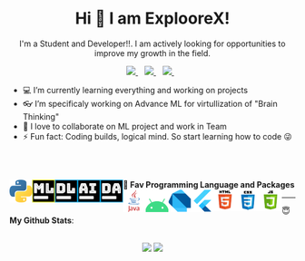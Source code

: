 <H1 align='center'>Hi 👋 I am ExplooreX!</H1>
<p align='center'>I'm a Student and Developer!!. I am actively looking for opportunities to improve my growth in the field.</p>

<p align='center'>
<a href="https://twitter.com/woinbo">
  <img src="https://img.shields.io/badge/twitter-%231DA1F2.svg?&style=for-the-badge&logo=twitter&logoColor=white" />
</a>&nbsp;&nbsp;
<a href="mailto:exploorex@gmail.com">
  <img src="https://img.shields.io/badge/email-%23D14836.svg?&style=for-the-badge&logo=gmail&logoColor=white" />
</a>&nbsp;&nbsp;
<a href="https://www.linkedin.com/in/woinbo/">
  <img src="https://img.shields.io/badge/linkedin-%230077B5.svg?&style=for-the-badge&logo=linkedin&logoColor=white" />
</a>&nbsp;&nbsp;

</p>

- 💻 I’m currently learning everything and working on projects
- 👓 I’m specificaly working on Advance ML for virtullization of "Brain Thinking"
- 🤝 I love to collaborate on ML project and work in Team
- ⚡ Fun fact: Coding builds, logical mind. So start learning how to code 😜


<br />
<br />

<b>🤩 Fav Programming Language and Packages</b>
<img align="left" alt="Python" width="40px" src="https://raw.githubusercontent.com/8Bit1Byte/8Bit1Byte/master/Images/python.png" />
<img align="left" alt="Machine Learning" width="40px" src="https://raw.githubusercontent.com/8Bit1Byte/8Bit1Byte/master/Images/ml.png" />
<img align="left" alt="Deep Learning" width="40px" src="https://raw.githubusercontent.com/8Bit1Byte/8Bit1Byte/master/Images/dl.png" />
<img align="left" alt="Artifical Intelligence" width="40px" src="https://raw.githubusercontent.com/8Bit1Byte/8Bit1Byte/master/Images/ai.png" />
<img align="left" alt="Data Analysis" width="40px" src="https://raw.githubusercontent.com/8Bit1Byte/8Bit1Byte/master/Images/da.png" />
<img align="left" alt="Java" width="40px" src="https://raw.githubusercontent.com/8Bit1Byte/8Bit1Byte/master/Images/java.png" />
<img align="left" alt="Android" width="40px" src="https://raw.githubusercontent.com/8Bit1Byte/8Bit1Byte/master/Images/android.png" />
<img align="left" alt="Dart" width="40px" src="https://raw.githubusercontent.com/8Bit1Byte/8Bit1Byte/master/Images/dart.png" />
<img align="left" alt="Flutter" width="40px" src="https://raw.githubusercontent.com/8Bit1Byte/8Bit1Byte/master/Images/flutter.png" />
<img align="left" alt="HTML" width="40px" src="https://raw.githubusercontent.com/8Bit1Byte/8Bit1Byte/master/Images/html.png" />
<img align="left" alt="Css" width="40px" src="https://raw.githubusercontent.com/8Bit1Byte/8Bit1Byte/master/Images/css.png" />
<img align="left" alt="JavaScript" width="40px" src="https://raw.githubusercontent.com/8Bit1Byte/8Bit1Byte/master/Images/javascript.png" />
<br />

---


 <summary> 😇 <b>My Github Stats</b>: </summary>
<br>
<p align = "center">
  <img src = "https://github-readme-stats.vercel.app/api?username=8Bit1Byte&show_icons=true&theme=tokyonight&line_height=33">
  <img src = "https://github-readme-stats.vercel.app/api/top-langs/?username=8Bit1Byte&hide=css,java,html&theme=tokyonight">
</p>